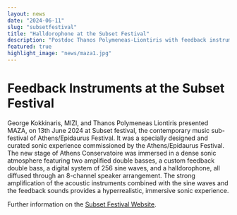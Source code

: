 ```yaml
---
layout: news
date: "2024-06-11"
slug: "subsetfestival"
title: "Halldorophone at the Subset Festival"
description: "Postdoc Thanos Polymeneas-Liontiris with feedback instruments"
featured: true
highlight_image: "news/maza1.jpg"
---
```


<script>
    import CaptionedImage from "../../components/Images/CaptionedImage.svelte"
</script>

<CaptionedImage
    src="news/maza1.jpg"
    alt="The Subset festival in Athens programme"
    caption="The Subset festival in Athens programme"
/>

# Feedback Instruments at the Subset Festival

George Kokkinaris, MIZI, and Thanos Polymeneas Liontiris presented MAZA, on 13th June 2024 at Subset festival, the contemporary music sub-festival of Athens/Epidaurus Festival. It was a specially designed and curated sonic experience commissioned by the Athens/Epidaurus Festival. The new stage of Athens Conservatoire was immersed in a dense sonic atmosphere featuring two amplified double basses, a custom feedback double bass, a digital system of 256 sine waves, and a halldorophone, all diffused through an 8-channel speaker arrangement. The strong amplification of the acoustic instruments combined with the sine waves and the feedback sounds provides a hyperrealistic, immersive sonic experience.

Further information on the <a href="https://aefestival.gr/subset-festival-2024/?lang=en">Subset Festival Website</a>.

<CaptionedImage
    src="news/maza2.png"
    alt="Maza at the Subset festival"
    caption="Maza at the Subset festival"
/>

<CaptionedImage
    src="news/maza1.png"
    alt="Thanos playing the halldorophone"
    caption="Thanos playing the halldorophone"
/>

